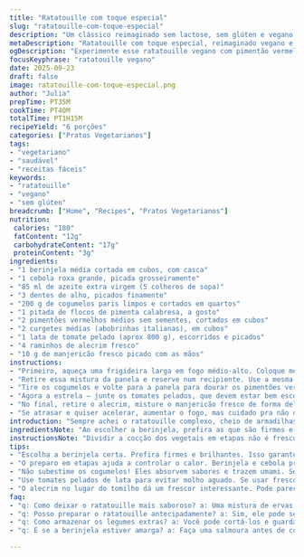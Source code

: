 ```yaml
---
title: "Ratatouille com toque especial"
slug: "ratatouille-com-toque-especial"
description: "Um clássico reimaginado sem lactose, sem glúten e vegano, onde a resistência do pimentão vermelho substitui o amarelo trazendo mais profundidade. Cubos de berinjela dourados e a textura firme dos cogumelos usados dão corpo ao prato. O alho na medida certa aparece para surpreender, sem roubar a cena. Preparação dividida em etapas, que respeitam texturas e aromas, resultando num molho encorpado pela redução das tomateiras. Um toque de alecrim para contrastar com o manjericão fresco no final, diversidade aromática na medida exata. Ideal para acompanhar grãos integrais ou uma bela massa artesanal."
metaDescription: "Ratatouille com toque especial, reimaginado vegano e sem glúten. Um prato aromático, perfeito para variar suas refeições."
ogDescription: "Experimente esse ratatouille vegano com pimentão vermelho. Texturas firmes e sabores intensos para sofisticar suas refeições."
focusKeyphrase: "ratatouille vegano"
date: 2025-09-23
draft: false
image: ratatouille-com-toque-especial.png
author: "Julia"
prepTime: PT35M
cookTime: PT40M
totalTime: PT1H15M
recipeYield: "6 porções"
categories: ["Pratos Vegetarianos"]
tags:
- "vegetariano"
- "saudável"
- "receitas fáceis"
keywords:
- "ratatouille"
- "vegano"
- "sem glúten"
breadcrumb: ["Home", "Recipes", "Pratos Vegetarianos"]
nutrition: 
 calories: "180"
 fatContent: "12g"
 carbohydrateContent: "17g"
 proteinContent: "3g"
ingredients:
- "1 berinjela média cortada em cubos, com casca"
- "1 cebola roxa grande, picada grosseiramente"
- "85 ml de azeite extra virgem (5 colheres de sopa)"
- "3 dentes de alho, picados finamente"
- "200 g de cogumelos paris limpos e cortados em quartos"
- "1 pitada de flocos de pimenta calabresa, a gosto"
- "2 pimentões vermelhos médios sem sementes, cortados em cubos"
- "2 curgetes médias (abobrinhas italianas), em cubos"
- "1 lata de tomate pelado (aprox 800 g), escorridos e picados"
- "4 raminhos de alecrim fresco"
- "10 g de manjericão fresco picado com as mãos"
instructions:
- "Primeiro, aqueça uma frigideira larga em fogo médio-alto. Coloque metade do azeite e jogue os cubos de berinjela e a cebola roxa ali. O som do chiado é o sinal que o vegetal está selando e ficando macio por dentro. Mexa vez ou outra pra garantir que eles fiquem dourados, porém não queimados, cerca de 10 a 12 minutos. Tempere com sal e pimenta do reino moída na hora. Depois, jogue o alho picado e mexa por mais 1 minuto para liberar aquele aroma famoso que preenche a cozinha."
- "Retire essa mistura da panela e reserve num recipiente. Use a mesma panela para o próximo passo — não lave ainda. Junte o restante do azeite e bote os cogumelos junto com a pitada de pimenta calabresa. Deixe cozinhar mexendo pouco, só quando necessário, para manter a crocância com bordas douradas, isso deve levar uns 7 minutos. Estranhei trocar o pimentão amarelo por vermelho, mas o toque mais doce e intenso funcionou melhor, pode apostar."
- "Tire os cogumelos e volte para a panela para dourar os pimentões vermelhos com as curgetes. Se a panela estiver seca, bota um fiozinho mais de azeite. A ideia aqui é um leve amolecimento, sem virar sopa ainda, uns 8 minutos são suficientes. Misture de novo a berinjela, cebola e alho reservados, devolva tudo para o fogo."
- "Agora a estrela — junte os tomates pelados, que devem estar bem escorridos para não deixar muita água. Acrescente os raminhos de alecrim fresco para aquele alívio herbáceo que faz falta no clássico sem ele. Misture bem, aumente o fogo para levantar fervura e depois abaixe para o mínimo, deixando o ratatouille no fogo brando por uns 17 minutos. O cheiro começará a ficar mais intenso, o molho engrossa devagar, as cores se incorporam."
- "No final, retire o alecrim, misture o manjericão fresco de forma delicada para não amassar e ajuste o sal e a pimenta se precisar. Sirva na sequência. Fica perfeito acompanhado de massas, arroz integral, ou mesmo como recheio de uma torta rustica. No passado, me descuidei e deixei a berinjela cozinhar demais, ficou mole demais, então insistir no ponto firme mas macio é a chave. Ah, se não tiver tomate pelado, vale usar tomate fresco maduro picado, mas aí reduz um pouco o tempo de cozimento pra evitar amargor."
- "Se atrasar e quiser acelerar, aumentar o fogo, mas cuidado pra não queimar nada, vá mexendo com frequência. Pra agilizar essa receita, pré-cortar os vegetais numa bancada com boa iluminação ajuda muito, não recomendo por em pedacinhos pequenos demais; mantém melhor a textura dessa forma."
introduction: "Sempre achei o ratatouille complexo, cheio de armadilhas simples e detalhes que sabotam se ignorados. Várias tentativas até hoje, o segredo está nas etapas e na textura de cada legume, sem deixar virar sopa ou virar seco demais. O uso de alecrim no lugar do tomilho tradicional dá uma olhada refrescante no clássico. O toque do pimentão vermelho muda sutilmente a paleta e adoça a combinação, importante pra quem gosta de sabores mais doces na cozinha mediterrânea. Perfect a ideia pra variar a rotina vegana sem perder sotaque regional do prato francês."
ingredientsNote: "Ao escolher a berinjela, prefira as que são firmes e com casca brilhante, que garantem crocância no cozimento. A cebola roxa traz um pouco mais de doçura que a branca comum, mas qualquer uma está valendo. O alho tem que ser fresco para soltar aroma sem amargar. Cogumelos paris são fáceis de achar mas funcionam outros tipos, como shiitake, que adicionam sabor umami. O pimentão vermelho substitui o amarelo por um tom mais doce. Tomate pelado em lata evita que o molho fique aguado, mas se precisar, tomates italianos frescos picados são válidos, diminuindo o tempo de cocção. Alecrim em vez de tomilho para quebrar a monotonia, manjericão fresco fecha com frescor ao final. Só cuidado com a qualidade do azeite; aquele mais frutado eleva tudo."
instructionsNote: "Dividir a cocção dos vegetais em etapas não é frescura: berinjela e cebola precisam de tempo para amolecer e dourar sem virar purê ou lama. Salgar em momento separado ajuda a controlar textura e sabor. Alho é colocado quase no final da primeira etapa para evitar amargor. Cogumelos se cozinham rápido, e, para pegar aquela crostinha dourada, o fogo deve ser alto e mexer pouco, assim não juntam água. Pimentões e abobrinhas devem cozinhar até ficar macios mas firmes, evitando textura encharcada. Tomates escorridos e ervas frescas elevam a liga e umami, evitar mexer demais quando junta o tomate para que o molho não dilua. Por fim, retirar o alecrim porque pode amargar se ficar muito tempo cozinhando. Ajuste de sal e pimenta no final é essencial, pois ingredientes vão soltando sabores ao longo do cozimento. Se tiver pressa, a técnica de selar e depois deixar em fogo brando funciona bem para manter sabor e textura. Um clássico cheio de nuances, não subestime a importância de cada passo."
tips:
- "Escolha a berinjela certa. Prefira firmes e brilhantes. Isso garante crocância. Se a berinjela estiver mole, o prato fica aguado. Cuidado com variações de tamanho também. Cada cubo precisa cozinhar por igual. A cebola roxa é mais doce, não economize na quantidade, dá um toque especial. A receita é sensível a texturas."
- "O preparo em etapas ajuda a controlar o calor. Berinjela e cebola precisam de tempo. Gargalhar enquanto cozinha faz parte. Se você colocar o alho muito cedo, amarga tudo. Uma pitada de pimenta calabresa no final ativa sabores. Mas se preferir menos picante, ajuste ao seu gosto. Cada ingrediente tem seu tempo de cocção."
- "Não subestime os cogumelos! Eles absorvem sabores e trazem umami. Se você não encontrar os paris, shiitake ou portobello são boas opções. Esses detalhes alteram o perfil do prato. Não mexa demais, você quer uma crosta, não um purê. A cor também muda quando estão dourados. Olhe com atenção."
- "Use tomates pelados de lata para evitar molho aguado. Se usar fresco, não esqueça de escorrer bem. E corto-os bem picadinhos. Menos água, melhor o sabor. Se o molho estiver mais ralo, não hesite em deixar mais tempo no fogo. A paciência aqui é amiga do sabor. Experimente sempre antes de servir."
- "O alecrim no lugar do tomilho dá um frescor interessante. Pode parecer simples, mas muda completamente o aroma. Remova antes de servir, se não, amarga. O manjericão fresco no final traz equilíbrio. Se não gostar de manjericão, experimente salsa. Porém, não se esqueça do ajuste final de sal e pimenta."
faq:
- "q: Como deixar o ratatouille mais saboroso? a: Uma mistura de ervas frescas no final faz maravilhas. Pode trocar o alecrim por orégano também. Um toque de limão no final, se gostar de acidez."
- "q: Posso preparar o ratatouille antecipadamente? a: Sim, ele pode ser guardado. Armazene em recipiente hermético na geladeira. Mas para aquecer, tenha cuidado com a temperatura. Aqueça em fogo baixo, não micro-ondas."
- "q: Como armazenar os legumes extras? a: Você pode cortá-los e guardar em água, mas 1 dia é o que aguenta. Outra prática é refogar e congelar. Isso ajuda a prolongar a vida útil, sem perder textura."
- "q: E se a berinjela estiver amarga? a: Faça uma salmoura antes de cozinhar. Espere um tempo. Isso tira a amargura. Lave antes de cozinhar, e saiba que sabor adocicado é o resultado esperado."

---
```

